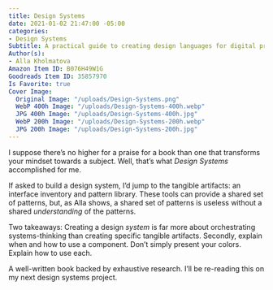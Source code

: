 ```yaml
---
title: Design Systems
date: 2021-01-02 21:47:00 -05:00
categories:
- Design Systems
Subtitle: A practical guide to creating design languages for digital products.
Author(s):
- Alla Kholmatova
Amazon Item ID: B076H49W1G
Goodreads Item ID: 35857970
Is Favorite: true
Cover Image:
  Original Image: "/uploads/Design-Systems.png"
  WebP 400h Image: "/uploads/Design-Systems-400h.webp"
  JPG 400h Image: "/uploads/Design-Systems-400h.jpg"
  WebP 200h Image: "/uploads/Design-Systems-200h.webp"
  JPG 200h Image: "/uploads/Design-Systems-200h.jpg"
---
```


I suppose there’s no higher for a praise for a book than one that transforms your mindset towards a subject. Well, that’s what *Design Systems* accomplished for me.

If asked to build a design system, I’d jump to the tangible artifacts: an interface inventory and pattern library. These tools can provide a shared set of patterns, but, as Alla shows, a shared set of patterns is useless without a shared *understanding* of the patterns.

Two takeaways: Creating a design *system* is far more about orchestrating systems-thinking than creating specific tangible artifacts. Secondly, explain when and how to use a component. Don’t simply present your colors. Explain how to use each.

A well-written book backed by exhaustive research. I’ll be re-reading this on my next design systems project.